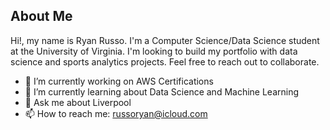 ## About Me


Hi!, my name is Ryan Russo. I'm a Computer Science/Data Science student at the University of Virginia. I'm looking to build my portfolio with data science and sports analytics projects. Feel free to reach out to collaborate.

- 🔭 I’m currently working on AWS Certifications
- 🌱 I’m currently learning about Data Science and Machine Learning
- 💬 Ask me about Liverpool
- 📫 How to reach me: russoryan@icloud.com

